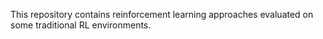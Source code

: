 This repository contains reinforcement learning approaches evaluated on some traditional RL environments.

